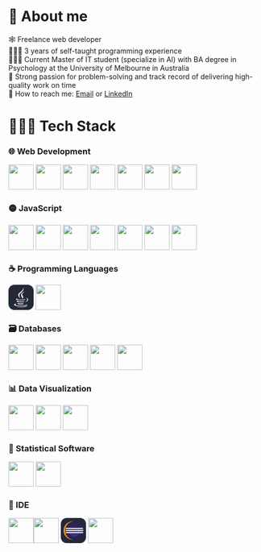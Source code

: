 # 💫 About me
🕸️ Freelance web developer  
👩🏻‍💻 3 years of self-taught programming experience  
👩🏻‍🎓 Current Master of IT student (specialize in AI) with BA degree in Psychology at the University of Melbourne in Australia  
👾 Strong passion for problem-solving and track record of delivering high-quality work on time  
📧 How to reach me: [Email](christina0606yy@gmail.com) or [LinkedIn](https://www.linkedin.com/in/christina-yuan-39bb3416b/)

# 👩🏻‍💻 Tech Stack
### 🌐 Web Development
<img src="https://user-images.githubusercontent.com/25181517/192158954-f88b5814-d510-4564-b285-dff7d6400dad.png" width="50" height="50"> <img src="https://user-images.githubusercontent.com/25181517/183898674-75a4a1b1-f960-4ea9-abcb-637170a00a75.png" width="50" height="50">
<img src="https://user-images.githubusercontent.com/25181517/192158956-48192682-23d5-4bfc-9dfb-6511ade346bc.png" width="50" height="50"> 
<img src="https://user-images.githubusercontent.com/25181517/183898054-b3d693d4-dafb-4808-a509-bab54cf5de34.png" width="50" height="50"> 
<img src="https://github.com/get-icon/geticon/raw/master/icons/typescript-icon.svg" width="50" height="50"> 
<img src="https://github.com/get-icon/geticon/raw/master/icons/angular-icon.svg" width="50" height="50"> 
<img src="https://raw.githubusercontent.com/get-icon/geticon/master/icons/figma.svg" width="50" height="50">


### 🟡 JavaScript 
<img src="https://user-images.githubusercontent.com/25181517/117447155-6a868a00-af3d-11eb-9cfe-245df15c9f3f.png" width="50" height="50"> <img src="https://github.com/get-icon/geticon/raw/master/icons/vue.svg" width="50" height="50"> 
<img src="https://user-images.githubusercontent.com/25181517/183897015-94a058a6-b86e-4e42-a37f-bf92061753e5.png" width="50" height="50"> 
<img src="https://user-images.githubusercontent.com/25181517/187896150-cc1dcb12-d490-445c-8e4d-1275cd2388d6.png" width="50" height="50"> 
<img src="https://github.com/get-icon/geticon/raw/master/icons/express.svg" width="50" height="50"> 
<img src="https://raw.githubusercontent.com/get-icon/geticon/fc0f660daee147afb4a56c64e12bde6486b73e39/icons/jquery.svg" width="50" height="50">
<img src="https://raw.githubusercontent.com/get-icon/geticon/fc0f660daee147afb4a56c64e12bde6486b73e39/icons/json.svg" width="50" height="50">

### ☕️ Programming Languages
<img src="https://github.com/tandpfun/skill-icons/raw/main/icons/Java-Dark.svg" width="50" height="50">  
<img src="https://user-images.githubusercontent.com/25181517/192106070-46255bcf-65e6-4c6b-a296-bf8d0d8fb2a7.png" width="50" height="50">

### 🗃️ Databases
<img src="https://user-images.githubusercontent.com/25181517/183423507-c056a6f9-1ba8-4312-a350-19bcbc5a8697.png" width="50" height="50"> <img src="https://github.com/Christina11010/Christina11010/assets/87953511/581d1003-7a10-41ba-815e-0ffecfcdaf53" width="50" height="50"> 
<img src="https://user-images.githubusercontent.com/25181517/117208740-bfb78400-adf5-11eb-97bb-09072b6bedfc.png" width="50" height="50"> 
<img src="https://user-images.githubusercontent.com/25181517/183896128-ec99105a-ec1a-4d85-b08b-1aa1620b2046.png" width="50" height="50"> 
<img src="https://raw.githubusercontent.com/get-icon/geticon/fc0f660daee147afb4a56c64e12bde6486b73e39/icons/bash.svg" width="50" height="50">

### 📊 Data Visualization
<img src="https://raw.githubusercontent.com/get-icon/geticon/fc0f660daee147afb4a56c64e12bde6486b73e39/icons/d3.svg" width="50" height="50"> <img src="https://shorturl.at/acprH" width="50" height="50"> 
<img src="https://raw.githubusercontent.com/get-icon/geticon/fc0f660daee147afb4a56c64e12bde6486b73e39/icons/google-data-studio.svg" width="50" height="50">

### 📝 Statistical Software
<img src="https://upload.wikimedia.org/wikipedia/en/1/1b/IBM_SPSS_v23.png" width="50" height="50"> <img src="https://upload.wikimedia.org/wikipedia/commons/thumb/0/0d/JASP_logo.svg/360px-JASP_logo.svg.png" width="50" height="50">

### 🔨 IDE
<img src="https://user-images.githubusercontent.com/25181517/192108891-d86b6220-e232-423a-bf5f-90903e6887c3.png" width="50" height="50"><img src="https://user-images.githubusercontent.com/25181517/190887571-ddd87d6e-77f8-41e7-b755-9b6d68e4fab7.png" width="50" height="50">
<img src="https://raw.githubusercontent.com/tandpfun/skill-icons/59059d9d1a2c092696dc66e00931cc1181a4ce1f/icons/Eclipse-Dark.svg" width="50" height="50">
<img src="https://upload.wikimedia.org/wikipedia/commons/thumb/9/9c/IntelliJ_IDEA_Icon.svg/1200px-IntelliJ_IDEA_Icon.svg.png" width="50" height="50">


<!-- <img src="" width="50" height="50"> -->
